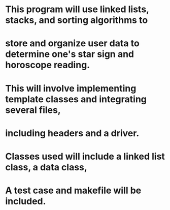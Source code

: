 # This program will use linked lists, stacks, and sorting algorithms to 
# store and organize user data to determine one's star sign and horoscope reading. 
# This will involve implementing template classes and integrating several files, 
# including headers and a driver.
# Classes used will include a linked list class, a data class,
# A test case and makefile will be included. 